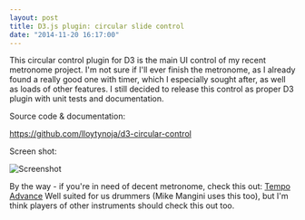 ```yaml
---
layout: post
title: D3.js plugin: circular slide control
date: "2014-11-20 16:17:00"
---
```

This circular control plugin for D3 is the main UI control of my recent metronome project. I'm not sure if I'll ever finish the metronome, as I already found a really good one with timer, which I especially sought after, as well as loads of other features. I still decided to release this control as proper D3 plugin with unit tests and documentation.

Source code & documentation:

https://github.com/lloytynoja/d3-circular-control

Screen shot:

![Screenshot](http://i.imgur.com/zTjE7iA.png)

By the way - if you're in need of decent metronome, check this out: [Tempo Advance](https://itunes.apple.com/us/app/tempo-advance-metronome-polyrhythms/id368169363?mt=8) Well suited for us drummers (Mike Mangini uses this too), but I'm think players of other instruments should check this out too.
